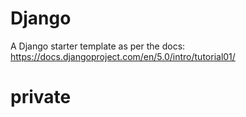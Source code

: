 # Django

A Django starter template as per the docs: https://docs.djangoproject.com/en/5.0/intro/tutorial01/

# private
